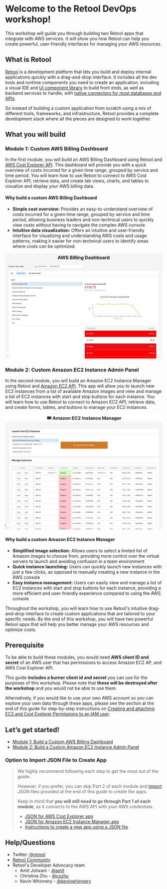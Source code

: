 # Welcome to the Retool DevOps workshop!
This workshop will guide you through building two Retool apps that integrate with AWS services. It will show you how Retool can help you create powerful, user-friendly interfaces for managing your AWS resources.

## What is Retool

[Retool](https://retool.com/) is a development platform that lets you build and deploy internal applications quickly with a drag-and-drop interface. It includes all the dev tools and runtime components you need to create an application, including a visual IDE and [UI component library](https://retool.com/components) to build front ends, as well as backend services to handle, with [native connectors for most databases and APIs](https://retool.com/integrations/). 

So instead of building a custom application from scratch using a mix of different tools, frameworks, and infrastructure, Retool provides a complete development stack where all the pieces are designed to work together.

## What you will build

### Module 1: Custom AWS Billing Dashboard

In the first module, you will build an AWS Billing Dashboard using Retool and [AWS Cost Explorer API](https://docs.aws.amazon.com/cost-management/latest/userguide/ce-api.html). This dashboard will provide you with a quick overview of costs incurred for a given time range, grouped by service and time period. You will learn how to use Retool to connect to AWS Cost Explorer API, retrieve data, and create tab views, charts, and tables to visualize and display your AWS billing data.

#### Why build a custom AWS Billing Dashboard

- **Simple cost overview:** Provides an easy-to-understand overview of costs incurred for a given time range, grouped by service and time period, allowing business leaders and non-technical users to quickly view costs without having to navigate the complex AWS console
- **Intuitive data visualization:** Offers an intuitive and user-friendly interface for visualizing and understanding AWS costs and usage patterns, making it easier for non-technical users to identify areas where costs can be optimized.

![alt_text](images/image7.png "image_tooltip")

### Module 2: Custom Amazon EC2 Instance Admin Panel

In the second module, you will build an Amazon EC2 Instance Manager using Retool and [Amazon EC2 API](https://docs.aws.amazon.com/AWSEC2/latest/APIReference/making-api-requests.html). This app will allow you to launch new EC2 instances from a list of available Amazon images and view and manage a list of EC2 instances with start and stop buttons for each instance. You will learn how to use Retool to connect to Amazon EC2 API, retrieve data, and create forms, tables, and buttons to manage your EC2 instances.

![alt_text](images/image15.png "image_tooltip")

#### Why build a custom Amazon EC2 Instance Manager

- **Simplified image selection:** Allows users to select a limited list of Amazon images to choose from, providing more control over the virtual servers to launch and avoiding confusion in a team environment
- **Quick instance launching:** Users can quickly launch new instances with just a few clicks, as opposed to manually creating a new instance in the AWS console
- **Easy instance management:** Users can easily view and manage a list of EC2 instances with start and stop buttons for each instance, providing a more efficient and user-friendly experience compared to using the AWS console

Throughout the workshop, you will learn how to use Retool's intuitive drag-and-drop interface to create custom applications that are tailored to your specific needs. By the end of this workshop, you will have two powerful Retool apps that will help you better manage your AWS resources and optimize costs.


## Prerequisite

To be able to build these modules, you would need **AWS client ID and secret** of an AWS user that has permissions to access Amazon EC2 AP, and AWS Cost Explorer API.

This guide **includes a burner client id and secret** you can use for the purposes of this workshop. Please note that **these will be destroyed after the workshop** and you would not be able to use them. 

Alternatively, if you would like to use your own AWS account so you can explore your own data through these apps, please see the section at the end of this guide for step-by-step instructions on [Creating and attaching EC2 and Cost Explorer Permissions to an IAM user](/aws-creds.md).

## Let’s get started!

- [Module 1: Build a Custom AWS Billing Dashboard](/module-1.md)
- [Module 2: Build a Custom Amazon EC2 Instance Admin Panel](/module-2.md)

### Option to Import JSON File to Create App
> We highly recommend following each step to get the most out of the guide. 
> 
> However, if you prefer, you can skip Part 2 of each module and [import](https://docs.retool.com/docs/import-export-apps?ref=retool-blog) JSON files provided at the end of this guide to create the apps. 
> 
> Keep in mind that **you will still need to go through Part 1 of each module**, as it connects to the AWS API with your AWS credentials.
> 
> - [JSON for AWS Cost Explorer app](/cost_explorer_app.json)
> - [JSON for Amazon EC2 Instance Manager app](/ec2_instance_manager_app.json)
> - [Instructions to create a new app using a JSON file](https://docs.retool.com/docs/import-export-apps?ref=retool-blog)


## Help/Questions

- Twitter: [@retool](https://twitter.com/retool)
- [Retool Community](https://community.retool.com/)
- Retool's Developer Advocacy team
  - Amit Jotwani - [@amit](https://twitter.com/amit)
  - Christina Zhu - [@cszhu](https://twitter.com/cszhu)
  - Kevin Whinnery - [@kevinwhinnery](https://twitter.com/kevinwhinnery)